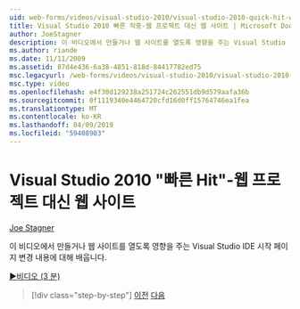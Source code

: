 ```yaml
---
uid: web-forms/videos/visual-studio-2010/visual-studio-2010-quick-hit-websites-instead-of-web-projects
title: Visual Studio 2010 빠른 적중-웹 프로젝트 대신 웹 사이트 | Microsoft Docs
author: JoeStagner
description: 이 비디오에서 만들거나 웹 사이트를 열도록 영향을 주는 Visual Studio IDE 시작 페이지 변경 내용에 대해 배웁니다.
ms.author: riande
ms.date: 11/11/2009
ms.assetid: 87d4e436-6a38-4851-818d-84417782ed75
msc.legacyurl: /web-forms/videos/visual-studio-2010/visual-studio-2010-quick-hit-websites-instead-of-web-projects
msc.type: video
ms.openlocfilehash: e4f30d129238a251724c262551db9d579aafa36b
ms.sourcegitcommit: 0f1119340e4464720cfd16d0ff15764746ea1fea
ms.translationtype: MT
ms.contentlocale: ko-KR
ms.lasthandoff: 04/09/2019
ms.locfileid: "59408903"
---
```

# <a name="visual-studio-2010-quick-hit---websites-instead-of-web-projects"></a>Visual Studio 2010 "빠른 Hit"-웹 프로젝트 대신 웹 사이트

[Joe Stagner](https://github.com/JoeStagner)

이 비디오에서 만들거나 웹 사이트를 열도록 영향을 주는 Visual Studio IDE 시작 페이지 변경 내용에 대해 배웁니다. 

[&#9654;비디오 (3 분)](https://channel9.msdn.com/Blogs/ASP-NET-Site-Videos/visual-studio-2010-quick-hit-websites-instead-of-web-projects)

> [!div class="step-by-step"]
> [이전](visual-studio-2010-quick-hit-new-multi-targeting.md)
> [다음](visual-studio-2010-quick-hit-snippets-intellisense.md)
